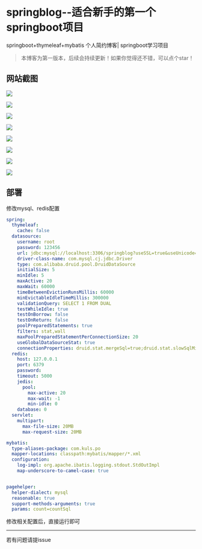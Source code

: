 # springblog--适合新手的第一个springboot项目
springboot+thymeleaf+mybatis 个人简约博客| springboot学习项目


> 本博客为第一版本，后续会持续更新！如果你觉得还不错，可以点个star！

## 网站截图

![](https://github.com/hellokuls/springblog/blob/master/imgs/11.png)

![](https://github.com/hellokuls/springblog/blob/master/imgs/22.png)

![](https://github.com/hellokuls/springblog/blob/master/imgs/33.png)

![](https://github.com/hellokuls/springblog/blob/master/imgs/44.png)

![](https://github.com/hellokuls/springblog/blob/master/imgs/55.png)

![](https://github.com/hellokuls/springblog/blob/master/imgs/1.png)

![](https://github.com/hellokuls/springblog/blob/master/imgs/2.png)

![](https://github.com/hellokuls/springblog/blob/master/imgs/3.png)

## 部署
修改mysql、redis配置
```yaml
spring:
  thymeleaf:
    cache: false
  datasource:
    username: root
    password: 123456
    url: jdbc:mysql://localhost:3306/springblog?useSSL=true&useUnicode=true&characterEncoding=UTF-8&serverTimezone=Asia/Shanghai
    driver-class-name: com.mysql.cj.jdbc.Driver
    type: com.alibaba.druid.pool.DruidDataSource
    initialSize: 5
    minIdle: 5
    maxActive: 20
    maxWait: 60000
    timeBetweenEvictionRunsMillis: 60000
    minEvictableIdleTimeMillis: 300000
    validationQuery: SELECT 1 FROM DUAL
    testWhileIdle: true
    testOnBorrow: false
    testOnReturn: false
    poolPreparedStatements: true
    filters: stat,wall
    maxPoolPreparedStatementPerConnectionSize: 20
    useGlobalDataSourceStat: true
    connectionProperties: druid.stat.mergeSql=true;druid.stat.slowSqlMillis=500
  redis:
    host: 127.0.0.1
    port: 6379
    password:
    timeout: 5000
    jedis:
      pool:
        max-active: 20
        max-wait: -1
        min-idle: 0
    database: 0
  servlet:
    multipart:
      max-file-size: 20MB
      max-request-size: 20MB

mybatis:
  type-aliases-package: com.kuls.po
  mapper-locations: classpath:mybatis/mapper/*.xml
  configuration:
    log-impl: org.apache.ibatis.logging.stdout.StdOutImpl
    map-underscore-to-camel-case: true


pagehelper:
  helper-dialect: mysql
  reasonable: true
  support-methods-arguments: true
  params: count=countSql

```

修改相关配置后，直接运行即可

---
若有问题请提issue
